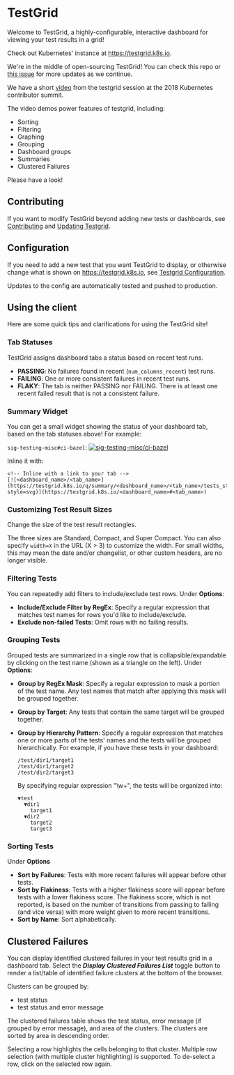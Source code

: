 # TestGrid
Welcome to TestGrid, a highly-configurable, interactive dashboard for viewing
your test results in a grid!

Check out Kubernetes' instance at https://testgrid.k8s.io.

We're in the middle of open-sourcing TestGrid! You can check this repo or
[this issue](https://github.com/kubernetes/test-infra/issues/10409) for more
updates as we continue.

We have a short [video] from the testgrid session at the 2018 Kubernetes
contributor summit.

The video demos power features of testgrid, including:
* Sorting
* Filtering
* Graphing
* Grouping
* Dashboard groups
* Summaries
* Clustered Failures

Please have a look!

## Contributing

If you want to modify TestGrid beyond adding new tests or dashboards, see
[Contributing](CONTRIBUTING.md) and [Updating Testgrid](build_test_update.md).

## Configuration

If you need to add a new test that you want TestGrid to display, or otherwise change what is shown
on https://testgrid.k8s.io, see [Testgrid Configuration](https://github.com/kubernetes/test-infra/blob/master/testgrid/config.md).

Updates to the config are automatically tested and pushed to production.

## Using the client

Here are some quick tips and clarifications for using the TestGrid site!

### Tab Statuses

TestGrid assigns dashboard tabs a status based on recent test runs.

 *  **PASSING**: No failures found in recent (`num_columns_recent`) test runs.
 *  **FAILING**: One or more consistent failures in recent test runs.
 *  **FLAKY**: The tab is neither PASSING nor FAILING. There is at least one
    recent failed result that is not a consistent failure.

### Summary Widget

You can get a small widget showing the status of your dashboard tab, based on
the tab statuses above! For example:

`sig-testing-misc#ci-bazel`: [![sig-testing-misc/ci-bazel](https://testgrid.k8s.io/q/summary/sig-testing-misc/ci-bazel/tests_status?style=svg)](https://testgrid.k8s.io/sig-testing-misc#ci-bazel)

Inline it with:

```
<!-- Inline with a link to your tab -->
[![<dashboard_name>/<tab_name>](https://testgrid.k8s.io/q/summary/<dashboard_name>/<tab_name>/tests_status?style=svg)](https://testgrid.k8s.io/<dashboard_name>#<tab_name>)
```

### Customizing Test Result Sizes

Change the size of the test result rectangles.

The three sizes are Standard, Compact, and Super Compact. You can also specify
`width=X` in the URL (X > 3) to customize the width. For small widths, this may
mean the date and/or changelist, or other custom headers, are no longer
visible.

### Filtering Tests

You can repeatedly add filters to include/exclude test rows. Under **Options**:

*   **Include/Exclude Filter by RegEx**: Specify a regular expression that
    matches test names for rows you'd like to include/exclude.
*   **Exclude non-failed Tests**: Omit rows with no failing results.

### Grouping Tests

Grouped tests are summarized in a single row that is collapsible/expandable by
clicking on the test name (shown as a triangle on the left). Under **Options**:

*   **Group by RegEx Mask**: Specify a regular expression to mask a portion of
    the test name. Any test names that match after applying this mask will be
    grouped together.
*   **Group by Target**: Any tests that contain the same target will be
    grouped together.
*   **Group by Hierarchy Pattern**: Specify a regular expression that matches
    one or more parts of the tests' names and the tests will be grouped
    hierarchically. For example, if you have these tests in your dashboard:

    ```text
    /test/dir1/target1
    /test/dir1/target2
    /test/dir2/target3
    ```

    By specifying regular expression "\w+", the tests will be organized into:

    ```text
    ▼test
      ▼dir1
        target1
      ▼dir2
        target2
        target3
    ```

### Sorting Tests

Under **Options**

*   **Sort by Failures**: Tests with more recent failures will appear before
    other tests.
*   **Sort by Flakiness**: Tests with a higher flakiness score will appear
    before tests with a lower flakiness score. The flakiness score, which is not
    reported, is based on the number of transitions from passing to failing (and
    vice versa) with more weight given to more recent transitions.
*   **Sort by Name**: Sort alphabetically.

## Clustered Failures

You can display identified clustered failures in your test results grid in a
dashboard tab. Select the ***Display Clustered Failures List*** toggle button to
render a list/table of identified failure clusters at the bottom of the browser.

Clusters can be grouped by:
* test status
* test status and error message

The clustered failures table shows the test status, error message (if grouped by
error message), and area of the clusters. The clusters are sorted by area in
descending order.

Selecting a row highlights the cells belonging to that cluster. Multiple row
selection (with multiple cluster highlighting) is supported. To de-select a row,
click on the selected row again.

[video]: https://www.youtube.com/watch?v=jm2l2SLq_yE
